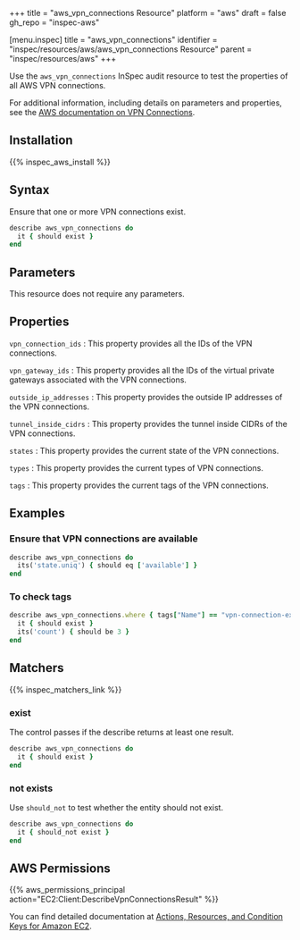 +++
title = "aws_vpn_connections Resource"
platform = "aws"
draft = false
gh_repo = "inspec-aws"

[menu.inspec]
title = "aws_vpn_connections"
identifier = "inspec/resources/aws/aws_vpn_connections Resource"
parent = "inspec/resources/aws"
+++

Use the `aws_vpn_connections` InSpec audit resource to test the properties of all AWS VPN connections.

For additional information, including details on parameters and properties, see the [AWS documentation on VPN Connections](https://docs.aws.amazon.com/vpc/latest/userguide/vpn-connections.html).

## Installation

{{% inspec_aws_install %}}

## Syntax

Ensure that one or more VPN connections exist.

```ruby
describe aws_vpn_connections do
  it { should exist }
end
```

## Parameters

This resource does not require any parameters.

## Properties

`vpn_connection_ids`
: This property provides all the IDs of the VPN connections.

`vpn_gateway_ids`
: This property provides all the IDs of the virtual private gateways associated with the VPN connections.

`outside_ip_addresses`
: This property provides the outside IP addresses of the VPN connections.

`tunnel_inside_cidrs`
: This property provides the tunnel inside CIDRs of the VPN connections.

`states`
: This property provides the current state of the VPN connections.

`types`
: This property provides the current types of VPN connections.

`tags`
: This property provides the current tags of the VPN connections.

## Examples

### Ensure that VPN connections are available

```ruby
describe aws_vpn_connections do
  its('state.uniq') { should eq ['available'] }
end
```

### To check tags

```ruby
describe aws_vpn_connections.where { tags["Name"] == "vpn-connection-example-123" } do
  it { should exist }
  its('count') { should be 3 }
end
```

## Matchers

{{% inspec_matchers_link %}}

### exist

The control passes if the describe returns at least one result.

```ruby
describe aws_vpn_connections do
  it { should exist }
end
```

### not exists

Use `should_not` to test whether the entity should not exist.

```ruby
describe aws_vpn_connections do
  it { should_not exist }
end
```

## AWS Permissions

{{% aws_permissions_principal action="EC2:Client:DescribeVpnConnectionsResult" %}}

You can find detailed documentation at [Actions, Resources, and Condition Keys for Amazon EC2](https://docs.aws.amazon.com/IAM/latest/UserGuide/list_amazonec2.html).
